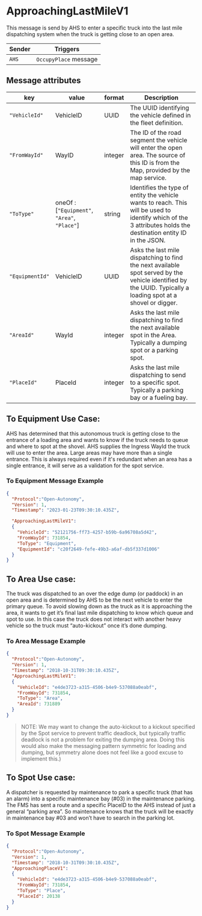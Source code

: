 # ApproachingLastMileV1

This message is send by AHS to enter a specific truck into the last mile dispatching system when the truck is getting close to an open area.

|Sender| Triggers|
|---|---|
|`AHS` | `OccupyPlace` message|

## Message attributes

|key |value |format | Description|
|---|-----|-----|---|
| `"VehicleId"` | VehicleID | UUID | The UUID identifying the vehicle defined in the fleet definition. |
| ``"FromWayId"`` | WayID | integer | The ID of the road segment the vehicle will enter the open area.  The source of this ID is from the Map, provided by the map service. |
| ``"ToType"`` |  oneOf : [``"Equipment"``, ``"Area"``, ``"Place"``] | string | Identifies the type of entity the vehicle wants to reach. This will be used to identify which of the 3 attributes holds the destination entity ID in the JSON.|
| ``"EquipmentId"`` | VehicleID | UUID | Asks the last mile dispatching to find the next available spot served by the vehicle identified by the UUID.  Typically a loading spot at a shovel or digger.  |
|``"AreaId"``| WayId| integer| Asks the last mile dispatching to find the next available spot in the Area.  Typically a dumping spot or a parking spot.|
|``"PlaceId"``| PlaceId| integer| Asks the last mile dispatching to send to a specific spot. Typically a parking bay or a fueling bay.|


## To Equipment Use Case:
AHS has determined that this autonomous truck is getting close to the entrance of a loading area and wants to know if the truck needs to queue and where to spot at the shovel.  AHS supplies the Ingress WayId the truck will use to enter the area. Large areas may have more than a single entrance.  This is always required even if it's redundant when an area has a single entrance, it will serve as a validation for the spot service.

### To Equipment Message Example
```json
{
  "Protocol":"Open-Autonomy",
  "Version": 1,
  "Timestamp": "2023-01-23T09:30:10.435Z",

  "ApproachingLastMileV1":
  {
	"VehicleId": "52121756-ff73-4257-b59b-6a96708a5d42",
	"FromWayId": 731854,
	"ToType": "Equipment",
	"EquipmentId": "c20f2649-fefe-49b3-a6af-db5f337d1006"
  }
}
```

## To Area Use case:
The truck was dispatched to an over the edge dump (or paddock) in an open area and is determined by AHS to be the next vehicle to enter the primary queue.  To avoid slowing down as the truck as it is approaching the area, it wants to get it’s final last mile dispatching to know which queue and spot to use.  In this case the truck does not interact with another heavy vehicle so the truck must “auto-kickout” once it’s done dumping.

### To Area Message Example
```json
{
  "Protocol":"Open-Autonomy",
  "Version": 1,
  "Timestamp": "2018-10-31T09:30:10.435Z",
  "ApproachingLastMileV1":
  {
	"VehicleId": "e4de3723-a315-4506-b4e9-537088a0eabf",
	"FromWayId": 731854,
	"ToType": "Area",
	"AreaId": 731889
  }
}
```
> NOTE: We may want to change the auto-kickout to a kickout specified by the Spot service to prevent traffic deadlock, but typically traffic deadlock is not a problem for exiting the dumping area.  Doing this would also make the messaging pattern symmetric for loading and dumping, but symmetry alone does not feel like a good excuse to implement this.)


## To Spot Use case:
A dispatcher is requested by maintenance to park a specific truck (that has an alarm) into a specific maintenance bay (#03) in the maintenance parking.  The FMS has sent a route and a specific PlaceID to the AHS instead of just a general “parking area”.  So maintenance knows that the truck will be exactly in maintenance bay #03 and won’t have to search in the parking lot.

### To Spot Message Example
```json
{
  "Protocol":"Open-Autonomy",
  "Version": 1,
  "Timestamp": "2018-10-31T09:30:10.435Z",
  "ApproachingPlaceV1":
  {
	"VehicleId": "e4de3723-a315-4506-b4e9-537088a0eabf",
	"FromWayId": 731854,
	"ToType": "Place",
	"PlaceId": 20138
  }
}
```
